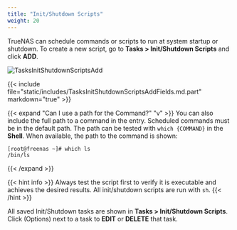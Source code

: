 ```yaml
---
title: "Init/Shutdown Scripts"
weight: 20
---
```


TrueNAS can schedule commands or scripts to run at system startup or shutdown.
To create a new script, go to **Tasks > Init/Shutdown Scripts** and click **ADD**.

![TasksInitShutdownScriptsAdd](/images/CORE/12.0/TasksInitShutdownScriptsAdd.png "Creating a new script")

{{< include file="static/includes/TasksInitShutdownScriptsAddFields.md.part" markdown="true" >}}

{{< expand "Can I use a path for the Command?" "v" >}}
You can also include the full path to a command in the entry.
Scheduled commands must be in the default path.
The path can be tested with `which {COMMAND}` in the **Shell**.
When available, the path to the command is shown:

```
[root@freenas ~]# which ls
/bin/ls
```
{{< /expand >}}

{{< hint info >}}
Always test the script first to verify it is executable and achieves the desired results.
All init/shutdown scripts are run with `sh`.
{{< /hint >}}

All saved Init/Shutdown tasks are shown in **Tasks > Init/Shutdown Scripts**.
Click <i class="fa fa-ellipsis-v" aria-hidden="true" title="Options"></i> (Options) next to a task to **EDIT** or **DELETE** that task.
